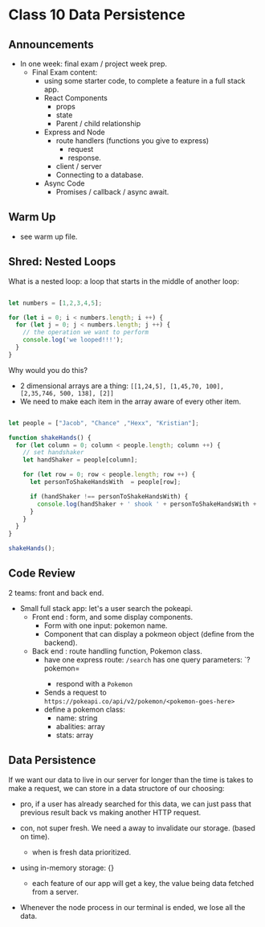 # Class 10 Data Persistence

## Announcements

* In one week: final exam / project week prep.
  * Final Exam content:
    * using some starter code, to complete a feature in a full stack app.
    * React Components
      * props
      * state
      * Parent / child relationship
    * Express and Node
      * route handlers (functions you give to express)
        * request
        * response.
      * client / server
      * Connecting to a database.
    * Async Code
      * Promises / callback / async await.

## Warm Up

* see warm up file.

## Shred: Nested Loops

What is a nested loop: a loop that starts in the middle of another loop:

```javascript

let numbers = [1,2,3,4,5];

for (let i = 0; i < numbers.length; i ++) {
  for (let j = 0; j < numbers.length; j ++) {
    // the operation we want to perform
    console.log('we looped!!!');
  }
}
```

Why would you do this?

* 2 dimensional arrays are a thing: `[[1,24,5], [1,45,70, 100], [2,35,746, 500, 138], [2]]`
* We need to make each item in the array aware of every other item.

```javascript

let people = ["Jacob", "Chance" ,"Hexx", "Kristian"];

function shakeHands() {
  for (let column = 0; column < people.length; column ++) {
    // set handshaker
    let handShaker = people[column];

    for (let row = 0; row < people.length; row ++) {
      let personToShakeHandsWith  = people[row];

      if (handShaker !== personToShakeHandsWith) {
        console.log(handShaker + ' shook ' + personToShakeHandsWith + '\'s hand');
      }
    }
  }
}

shakeHands();
```

## Code Review

2 teams: front and back end.

* Small full stack app: let's a user search the pokeapi.
  * Front end : form, and some display components.
    * Form with one input: pokemon name.
    * Component that can display a pokmeon object (define from the backend).
  * Back end : route handling function, Pokemon class.
    * have one express route: `/search`  has one query parameters: `?pokemon=<pokemonname>
      * respond with a `Pokemon`
    * Sends a request to `https://pokeapi.co/api/v2/pokemon/<pokemon-goes-here>`
    * define a pokemon class:
      * name: string
      * abalities: array
      * stats: array

## Data Persistence

If we want our data to live in our server for longer than the time is takes to make a request, we can store in a data structore of our choosing:

* pro,  if a user has already searched for this data, we can just pass that previous result back vs making another HTTP request.
* con, not super fresh. We need a away to invalidate our storage. (based on time).
  * when is fresh data prioritized.

* using in-memory storage: {}
  * each feature of our app will get a key, the value being data fetched from a server.
* Whenever the node process in our terminal is ended, we lose all the data.
